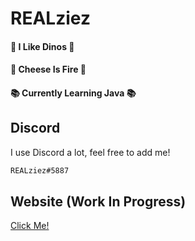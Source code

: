 # REALziez

#### 🦕 I Like Dinos 🦕
#### 🧀 Cheese Is Fire 🧀 
#### 📚 Currently Learning Java 📚

## Discord

I use Discord a lot, feel free to add me!

```bash
REALziez#5887
```


## Website (Work In Progress)
[Click Me!](https://www.zevin.tk/)
